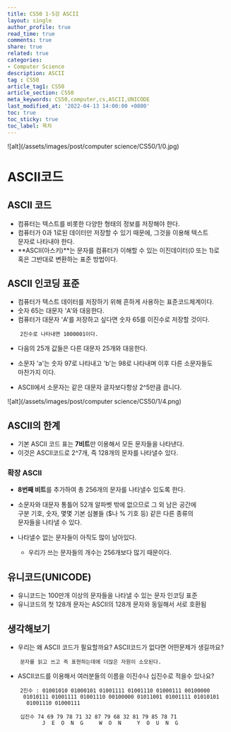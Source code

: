 ```yaml
---
title: CS50 1-5강 ASCII
layout: single
author_profile: true
read_time: true
comments: true
share: true
related: true
categories:
- Computer Science
description: ASCII
tag : CS50
article_tag1: CS50
article_section: CS50
meta_keywords: CS50,computer,cs,ASCII,UNICODE
last_modified_at: '2022-04-13 14:00:00 +0800'
toc: true
toc_sticky: true
toc_label: 목차
---
```


![alt](/assets/images/post/computer science/CS50/1/0.jpg)

ASCII코드
==========

## ASCII 코드

* 컴퓨터는 텍스트를 비롯한 다양한 형태의 정보를 저장해야 한다.
* 컴퓨터가 0과 1로된 데이터만 저장할 수 있기 때문에, 그것을 이용해 텍스트  
  문자로 나타내야 한다.
* **ASCII(아스키)**는 문자를 컴퓨터가 이해할 수 있는 이진데이터(0 또는 1)로  
  혹은 그반대로 변환하는 표준 방법이다.

## ASCII 인코딩 표준

* 컴퓨터가 텍스트 데이터를 저장하기 위해 흔하게 사용하는 표준코드체계이다.
* 숫자 65는 대문자 'A'와 대응한다. 
* 컴퓨터가 대문자 'A'를 저장하고 싶다면 숫자 65를 이진수로 저장할 것이다.

```
    2진수로 나타내면 1000001이다.
```

* 다음의 25개 값들은 다른 대문자 25개와 대응한다.
* 소문자 'a'는 숫자 97로 나타내고 'b'는 98로 나타내며 이후 다른 소문자들도  
  마찬가지 이다.

* ASCII에서 소문자는 같은 대문자 글자보다항상 2^5만큼 큽니다.

![alt](/assets/images/post/computer science/CS50/1/4.png)

## ASCII의 한계

* 기본 ASCII 코드 표는 **7비트**만 이용해서 모든 문자들을 나타낸다.
* 이것은 ASCII코드로 2^7개, 즉 128개의 문자를 나타낼수 있다.

### 확장 ASCII

* **8번째 비트**를 추가하여 총 256개의 문자를 나타낼수 있도록 한다.
* 소문자와 대문자 통틀어 52개 알파벳 밖에 없으므로 그 외 남은 공간에  
  구분 기호, 숫자, 몇몇 기본 심볼들 ($나 % 기호 등) 같은 다른 종류의    
  문자들을 나타낼 수 있다.

* 나타낼수 없는 문자들이 아직도 많이 남아있다. 
    * 우리가 쓰는 문자들의 개수는 256개보다 많기 때문이다.

## 유니코드(UNICODE)
* 유니코드는 100만개 이상의 문자들을 나타낼 수 있는 문자 인코딩 표준
* 유니코드의 첫 128개 문자는 ASCII의 128개 문자와 동일해서 서로 호환됨

## 생각해보기

* 우리는 왜 ASCII 코드가 필요할까요? ASCII코드가 없다면 어떤문제가 생길까요?

```
    문자를 읽고 쓰고 즉 표현하는데에 더많은 자원이 소모된다.
```

* ASCII코드를 이용해서 여러분들의 이름을 이진수나 십진수로 적을수 있나요?

```
    2진수 : 01001010 01000101 01001111 01001110 01000111 00100000
     01010111 01001111 01001110 00100000 01011001 01001111 01010101
      01001110 01000111 

    십진수 74 69 79 78 71 32 87 79 68 32 81 79 85 78 71
           J  E  O  N  G     W  O  N     Y  O  U  N  G
```
